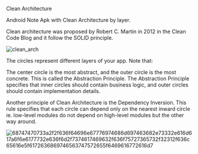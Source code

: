 Clean Architecture

Android Note Apk with Clean Architecture by layer.

Clean architecture was proposed by Robert C. Martin in 2012 in the Clean Code Blog and it follow the SOLID principle.

![clean_arch](https://user-images.githubusercontent.com/46685643/231424519-a71193c8-87a3-4dcb-9768-8855883f1028.jpeg)


The circles represent different layers of your app. Note that:

The center circle is the most abstract, and the outer circle is the most concrete. This is called the Abstraction Principle. The Abstraction Principle specifies that inner circles should contain business logic, and outer circles should contain implementation details.

Another principle of Clean Architecture is the Dependency Inversion. This rule specifies that each circle can depend only on the nearest inward circle ie. low-level modules do not depend on high-level modules but the other way around.


![68747470733a2f2f636f64696e67776974686d697463682e73332e616d617a6f6e6177732e636f6d2f7374617469632f636f75727365732f32312f636c65616e5f6172636869746563747572655f6469616772616d7](https://user-images.githubusercontent.com/46685643/231425227-d1f8726f-7ce5-4622-b0ad-342256c83f01.png)











